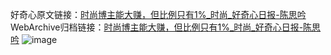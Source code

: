 好奇心原文链接：[时尚博主能大赚，但比例只有1%_时尚_好奇心日报-陈思吟](https://www.qdaily.com/articles/1222.html)
WebArchive归档链接：[时尚博主能大赚，但比例只有1%_时尚_好奇心日报-陈思吟](http://web.archive.org/web/20190623145717/https://www.qdaily.com/articles/1222.html)
![image](http://ww3.sinaimg.cn/large/007d5XDply1g3v4a8plcoj30u02kbe81)